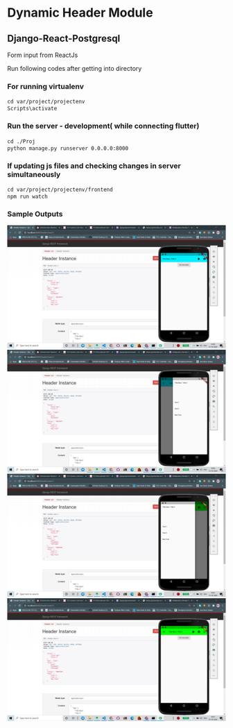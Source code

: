 # Dynamic Header Module 

## Django-React-Postgresql

Form input from ReactJs

Run following codes after getting into directory

### For running virtualenv
```
cd var/project/projectenv
Scripts\activate  
```
### Run the server - development( while connecting flutter)
```
cd ./Proj 
python manage.py runserver 0.0.0.0:8000
```
### If updating js files and checking changes in server simultaneously
```
cd var/project/projectenv/frontend
npm run watch
```
### Sample Outputs

![Output 1](./Screenshot1.png)
![Output 2](./Screenshot2.png)
![Output 3](./Screenshot3.png)
![Output 4](./Screenshot4.png)